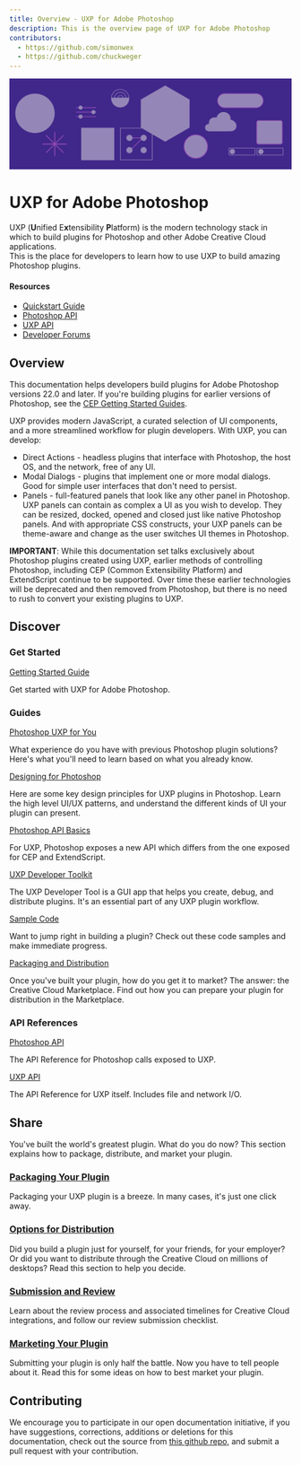 ```yaml
---
title: Overview - UXP for Adobe Photoshop
description: This is the overview page of UXP for Adobe Photoshop
contributors:
  - https://github.com/simonwex
  - https://github.com/chuckweger
---
```


<Hero slots="image, heading, text" background="rgb(64, 34, 138)"/>

![Hero image](./illustration.png) 

# UXP for Adobe Photoshop 

UXP (**U**nified E**x**tensibility **P**latform) is the modern technology stack in which to build plugins for Photoshop and other Adobe Creative Cloud applications.<br/>This is the place for developers to learn how to use UXP to build amazing Photoshop plugins.

<Resources slots="heading, links"/>

#### Resources

* [Quickstart Guide](guides/)
* [Photoshop API](ps_reference/)
* [UXP API](uxp/reference-js/)
* [Developer Forums](#)

## Overview

This documentation helps developers build plugins for Adobe Photoshop versions 22.0 and later. If you're building plugins for earlier versions of Photoshop, see the [CEP Getting Started Guides](https://github.com/Adobe-CEP/Getting-Started-guides).

UXP provides modern JavaScript, a curated selection of UI components, and a more streamlined workflow for plugin developers. With UXP, you can develop:

- Direct Actions - headless plugins that interface with Photoshop, the host OS, and the network, free of any UI.
- Modal Dialogs - plugins that implement one or more modal dialogs. Good for simple user interfaces that don't need to persist.
- Panels - full-featured panels that look like any other panel in Photoshop. UXP panels can contain as complex a UI as you wish to develop. They can be resized, docked, opened and closed just like native Photoshop panels. And with appropriate CSS constructs, your UXP panels can be theme-aware and change as the user switches UI themes in Photoshop.

<InlineAlert variant="info" slots="text"/>

**IMPORTANT**:
While this documentation set talks exclusively about Photoshop plugins created using UXP, earlier methods of controlling Photoshop, including CEP (Common Extensibility Platform) and ExtendScript continue to be supported. Over time these earlier technologies will be deprecated and then removed from Photoshop, but there is no need to rush to convert your existing plugins to UXP.


## Discover 

<DiscoverBlock width="100%" slots="heading, link, text"/>

### Get Started

[Getting Started Guide](guides/)
    
Get started with UXP for Adobe Photoshop.

<DiscoverBlock slots="heading, link, text"/> 

### Guides

[Photoshop UXP for You](guides/uxp_for_you/) 

What experience do you have with previous Photoshop plugin solutions? Here's what you'll need to learn based on what you already know.

<DiscoverBlock slots="link, text"/>

[Designing for Photoshop](/design)

Here are some key design principles for UXP plugins in Photoshop. Learn the high level UI/UX patterns, and understand the different kinds of UI your plugin can present.

<DiscoverBlock slots="link, text"/>

[Photoshop API Basics](guides/ps_basics/)

For UXP, Photoshop exposes a new API which differs from the one exposed for CEP and ExtendScript.   

<DiscoverBlock slots="link, text"/>

[UXP Developer Toolkit](guides/uxp-developer-tool/)

The UXP Developer Tool is a GUI app that helps you create, debug, and distribute plugins. It's an essential part of any UXP plugin workflow.

<DiscoverBlock slots="link, text"/>

[Sample Code](code_samples/)

Want to jump right in building a plugin? Check out these code samples and make immediate progress.

<DiscoverBlock slots="link, text"/>

[Packaging and Distribution](guides/distribution/)

Once you've built your plugin, how do you get it to market? The answer: the Creative Cloud Marketplace. Find out how you can prepare your plugin for distribution in the Marketplace.

<DiscoverBlock slots="heading, link, text"/> 

### API References

<DiscoverBlock slots="link, text"/>

[Photoshop API](ps_reference/)

The API Reference for Photoshop calls exposed to UXP.

<DiscoverBlock slots="link, text"/>

[UXP API](uxp/reference-js/)

The API Reference for UXP itself. Includes file and network I/O.

<DiscoverBlock width="100%" slots="heading, link, text"/>

## Share

You've built the world's greatest plugin. What do you do now? This section explains how to package, distribute, and market your plugin.

<DiscoverBlock slots="link, text"/>

### [Packaging Your Plugin](distribution/packaging-your-plugin/)

Packaging your UXP plugin is a breeze. In many cases, it's just one click away.

<DiscoverBlock slots="link, text"/>

### [Options for Distribution](distribution/distribution-options/)

Did you build a plugin just for yourself, for your friends, for your employer? Or did you want to distribute through the Creative Cloud on millions of desktops? Read this section to help you decide.

<DiscoverBlock slots="link, text"/>

### [Submission and Review](distribution/submission-checklist/)
Learn about the review process and associated timelines for Creative Cloud integrations, and follow our review submission checklist.

<DiscoverBlock slots="link, text"/>

### [Marketing Your Plugin](distribution/marketing/)

Submitting your plugin is only half the battle. Now you have to tell people about it. Read this for some ideas on how to best market your plugin.

## Contributing 

We encourage you to participate in our open documentation initiative, if you have suggestions, corrections, additions 
or deletions for this documentation, check out the source from [this github repo](https://github.com/AdobeDocs/uxp-photoshop), and submit a pull 
request with your contribution.